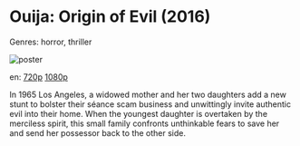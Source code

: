 # Ouija: Origin of Evil (2016)

Genres: horror, thriller

![poster](http://image.tmdb.org/t/p/w500/pzhGcMGuOxxnq9ePtQPY80Wp0BG.jpg)

en:
  [720p](magnet:?xt=urn:btih:C2496152A89CB079636391BA71A57251E91E253B&tr=udp://glotorrents.pw:6969/announce&tr=udp://tracker.opentrackr.org:1337/announce&tr=udp://torrent.gresille.org:80/announce&tr=udp://tracker.openbittorrent.com:80&tr=udp://tracker.coppersurfer.tk:6969&tr=udp://tracker.leechers-paradise.org:6969&tr=udp://p4p.arenabg.ch:1337&tr=udp://tracker.internetwarriors.net:1337)
  [1080p](magnet:?xt=urn:btih:E226238E7E115251CE4B5E64B7B52B6B7E5797D8&tr=udp://glotorrents.pw:6969/announce&tr=udp://tracker.opentrackr.org:1337/announce&tr=udp://torrent.gresille.org:80/announce&tr=udp://tracker.openbittorrent.com:80&tr=udp://tracker.coppersurfer.tk:6969&tr=udp://tracker.leechers-paradise.org:6969&tr=udp://p4p.arenabg.ch:1337&tr=udp://tracker.internetwarriors.net:1337)
  


In 1965 Los Angeles, a widowed mother and her two daughters add a new stunt to bolster their séance scam business and unwittingly invite authentic evil into their home. When the youngest daughter is overtaken by the merciless spirit, this small family confronts unthinkable fears to save her and send her possessor back to the other side.